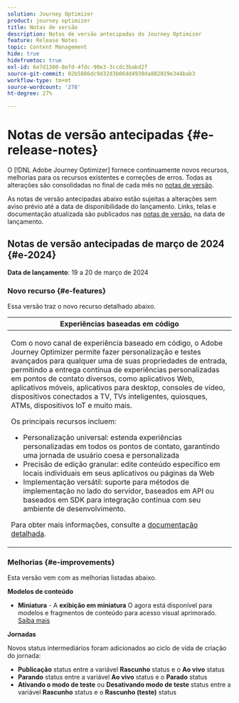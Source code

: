 ```yaml
---
solution: Journey Optimizer
product: journey optimizer
title: Notas de versão
description: Notas de versão antecipadas do Journey Optimizer
feature: Release Notes
topic: Content Management
hide: true
hidefromtoc: true
exl-id: 6e7d1300-8efd-4fdc-90e3-3ccdc3babd2f
source-git-commit: 02b5886dc9d32d3b06dd4930da882019e344bab3
workflow-type: tm+mt
source-wordcount: '278'
ht-degree: 27%

---
```


# Notas de versão antecipadas {#e-release-notes}

O [!DNL Adobe Journey Optimizer] fornece continuamente novos recursos, melhorias para os recursos existentes e correções de erros. Todas as alterações são consolidadas no final de cada mês no [notas de versão](release-notes.md).

As notas de versão antecipadas abaixo estão sujeitas a alterações sem aviso prévio até a data de disponibilidade do lançamento. Links, telas e documentação atualizada são publicados nas [notas de versão](release-notes.md), na data de lançamento.

## Notas de versão antecipadas de março de 2024 {#e-2024}

**Data de lançamento**: 19 a 20 de março de 2024

### Novo recurso {#e-features}

Essa versão traz o novo recurso detalhado abaixo.

<table>
<thead>
<tr>
<th><strong>Experiências baseadas em código</strong><br/></th>
</tr>
</thead>
<tbody>
<tr>
<td>
<p>Com o novo canal de experiência baseado em código, o Adobe Journey Optimizer permite fazer personalização e testes avançados para qualquer uma de suas propriedades de entrada, permitindo a entrega contínua de experiências personalizadas em pontos de contato diversos, como aplicativos Web, aplicativos móveis, aplicativos para desktop, consoles de vídeo, dispositivos conectados a TV, TVs inteligentes, quiosques, ATMs, dispositivos IoT e muito mais.</p>
<P>Os principais recursos incluem:</p>
<ul><li> Personalização universal: estenda experiências personalizadas em todos os pontos de contato, garantindo uma jornada de usuário coesa e personalizada</li>
<li>Precisão de edição granular: edite conteúdo específico em locais individuais em seus aplicativos ou páginas da Web</li>
<li>Implementação versátil: suporte para métodos de implementação no lado do servidor, baseados em API ou baseados em SDK para integração contínua com seu ambiente de desenvolvimento.</li></ul></p>
<p>Para obter mais informações, consulte a <a href="../code-based/get-started-code-based.md">documentação detalhada</a>.</p>
<!--img src="assets/do-not-localize/web_inapp.gif"-->
</tr>
</tbody>
</table>

### Melhorias {#e-improvements}

Esta versão vem com as melhorias listadas abaixo.

**Modelos de conteúdo**

* **Miniatura** - A **exibição em miniatura** O agora está disponível para modelos e fragmentos de conteúdo para acesso visual aprimorado. [Saiba mais](../content-management/content-templates.md#template-thumbnails)

**Jornadas**

Novos status intermediários foram adicionados ao ciclo de vida de criação do jornada:

* **Publicação** status entre a variável **Rascunho** status e o **Ao vivo** status
* **Parando** status entre a variável **Ao vivo** status e o **Parado** status
* **Ativando o modo de teste** ou **Desativando modo de teste** status entre a variável **Rascunho** status e o **Rascunho (teste)** status
